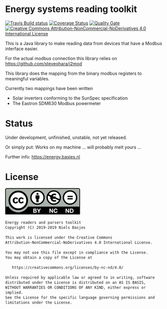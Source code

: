 Energy systems reading toolkit
=======================
[![Travis Build status](https://api.travis-ci.com/nielsbasjes/energy.png?branch=master)](https://travis-ci.com/nielsbasjes/energy)
[![Coverage Status](https://coveralls.io/repos/github/nielsbasjes/energy/badge.svg?branch=master)](https://coveralls.io/github/nielsbasjes/energy?branch=master)
[![Quality Gate](https://sonarcloud.io/api/project_badges/measure?project=nielsbasjes_energy&metric=alert_status)](https://sonarcloud.io/dashboard?id=nielsbasjes_energy)
[![Creative Commons Attribution-NonCommercial-NoDerivatives 4.0 International License](https://img.shields.io/badge/license-CC--BY--NC--ND-yellow)](https://creativecommons.org/licenses/by-nc-nd/4.0/)

This is a Java library to make reading data from devices that have a Modbus interface easier.

For the actual modbus connection this library relies on https://github.com/steveohara/j2mod

This library does the mapping from the binary modbus registers to meaningful variables.

Currently two mappings have been written

- Solar inverters conforming to the SunSpec specification 
- The Eastron SDM630 Modbus powermeter

Status
====
Under development, unfinished, unstable, not yet released.

Or simply put: Works on my machine ... will probably melt yours ...

Further info:  https://energy.basjes.nl

License
=======

![Creative Commons Attribution-NonCommercial-NoDerivatives 4.0 International License](docs/by-nc-nd.eu.svg)

    Energy readers and parsers toolkit
    Copyright (C) 2019-2019 Niels Basjes

    This work is licensed under the Creative Commons 
    Attribution-NonCommercial-NoDerivatives 4.0 International License. 

    You may not use this file except in compliance with the License.
    You may obtain a copy of the License at

       https://creativecommons.org/licenses/by-nc-nd/4.0/

    Unless required by applicable law or agreed to in writing, software
    distributed under the License is distributed on an AS IS BASIS,
    WITHOUT WARRANTIES OR CONDITIONS OF ANY KIND, either express or implied.
    See the License for the specific language governing permissions and
    limitations under the License.

